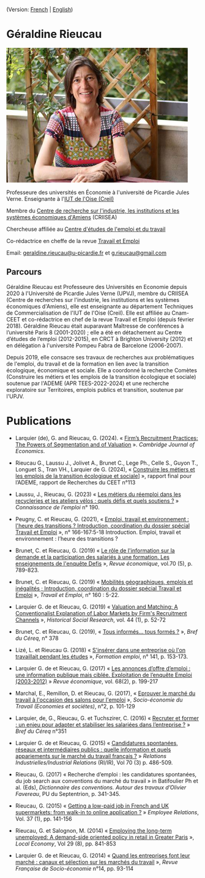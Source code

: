 (Version: [French](README.md) | [English](README_en.md))

# Géraldine Rieucau


![](OIP.jpeg)

Professeure des universités en Économie à l'université de Picardie Jules Verne. Enseignante à l'[IUT de l'Oise (Creil)](https://iut-oise.u-picardie.fr/)

Membre du [Centre de recherche sur l'industrie, les institutions et les systèmes économiques d'Amiens](https://criisea.u-picardie.fr) (CRIISEA)

Chercheuse affiliée au [Centre d'études de l'emploi et du travail](https://ceet.cnam.fr)

Co-rédactrice en cheffe de la revue [Travail et Emploi](https://shs.cairn.info/revue-travail-et-emploi?lang=fr)

Email: [geraldine.rieucau@u-picardie.fr](mailto:geraldine.rieucau@u-picardie.fr) et [g.rieucau@gmail.com](mailto:g.rieucau@gmail.com)
## Parcours

Géraldine Rieucau est Professeure des Universités en Economie depuis 2020 à l'Université de Picardie Jules Verne (UPVJ), membre du CRIISEA (Centre de recherches sur l'industrie, les institutions et les systèmes économiques d'Amiens), elle est enseignante au département Techniques de Commercialisation de l'IUT de l'Oise (Creil). Elle est affiliée au Cnam-CEET et co-rédactrice en chef de la revue Travail et Emploi (depuis février 2018). Géraldine Rieucau était auparavant Maîtresse de conférences à l’université Paris 8 (2001-2020) ; elle a été en détachement au Centre d’études de l’emploi (2012-2015), en CRCT à Brighton University (2012) et en délégation à l'université Pompeu Fabra de Barcelone (2006-2007).

Depuis 2019, elle consacre ses travaux de recherches aux problématiques de l'emploi, du travail et de la formation en lien avec la transition écologique, économique et sociale. Elle a coordonné la recherche Comètes (Construire les métiers et les emplois de la transition écologique et sociale) soutenue par l'ADEME (APR TEES-2022-2024) et une recherche exploratoire sur Territoires, emplois publics et transition, soutenue par l'UPJV.


# Publications 

- Larquier (de), G. and Rieucau, G. (2024). «  [Firm’s Recruitment Practices: The Powers of Segmentation and of Valuation](https://conventions.hypotheses.org/22398)  ». _Cambridge Journal of Economics_. 

- Rieucau G., Laussu J., Jolivet A., Brunet C., Lege Ph., Celle S., Guyon T., Longuet S., Tran VH., Larquier de G. (2024), «  [Construire les métiers et les emplois de la transition écologique et sociale](https://ceet.cnam.fr/publications/rapports-de-recherche/construire-les-metiers-et-les-emplois-de-la-transition-ecologique-et-sociale-1506074.kjsp?RH=1507626803290)] », rapport final pour l’ADEME, rapport de Recherches du CEET n°113 

- Laussu, J., Rieucau, G. (2023) « [Les métiers du réemploi dans les recycleries et les ateliers vélos : quels défis et quels soutiens ?](https://shs.hal.science/halshs-04152442/document) »  _Connaissance de l’emploi_ n° 190.  

- Peugny, C. et Rieucau, G. (2021), « [Emploi, travail et environnement : l'heure des transitions ? Introduction, coordination du dossier spécial Travail et Emploi](https://shs.cairn.info/revue-travail-et-emploi-2021-3-page-5?lang=fr)  », n° 166-167:5-18 Introduction. Emploi, travail et environnement : l’heure des transitions ?  

- Brunet, C. et Rieucau, G. (2019) «  [Le rôle de l'information sur la demande et la participation des salariés à une formation. Les enseignements de l'enquête Defis](https://shs.cairn.info/revue-economique-2019-5-page-751?lang=fr&ref=doi)  », _Revue économique_, vol.70 (5), p. 789-823.

- Brunet, C. et Rieucau, G. (2019) «  [Mobilités géographiques, emplois et inégalités ; Introduction, coordination du dossier spécial Travail et Emploi](https://shs.cairn.info/revue-travail-et-emploi-2019-4-page-5?lang=fr) », _Travail et Emploi_, n° 160 : 5-22.

- Larquier G. de et Rieucau, G. (2019) «  [Valuation and Matching: A Conventionalist Explanation of Labor Markets by Firm's Recruitment Channels](https://www.ssoar.info/ssoar/bitstream/handle/document/61234/ssoar-hsr-2019-1-larquier_et_al-Valuation_and_Matching_A_Conventionalist.pdf;jsessionid=AC044C16F1DD1F2CD7B737E0D6FFBE87?sequence=1)  », _Historical Social Research_, vol. 44 (1), p. 52-72

- Brunet, C. et Rieucau, G. (2019), «  [Tous informés... tous formés ?](https://www.cereq.fr/en/node/9556)  », _Bref du Céreq_, n° 378

- Lizé, L. et Rieucau G. (2018) «  [S'insérer dans une entreprise où l'on travaillait pendant les études](https://shs.cairn.info/revue-formation-emploi-2018-1-page-153?lang=fr)  », _Formation emploi_, n° 141, p. 153-173‪. 

- Larquier G. de et Rieucau, G. (2017) «  [Les annonces d’offre d’emploi : une information publique mais ciblée. Exploitation de l’enquête Emploi (2003-2012)](https://shs.cairn.info/revue-economique-2017-2-page-199?lang=fr)  » _Revue économique_, vol. 68(2), p. 199-217

- Marchal, E., Remillon, D. et Rieucau, G. (2017), «  [Eprouver le marché du travail à l'occasion des salons pour l'emploi](https://classiques-garnier.com/socio-economie-du-travail-2017-n-2-le-marche-du-travail-comme-objet-de-croyances-et-de-representations-eprouver-le-marche-du-travail-dans-les-salons-de-l-emploi.html)  », _Socio-économie du Travail (Economies et sociétes)_, n°2, p. 101-129

- Larquier, de, G., Rieucau, G. et Tuchszirer, C. (2016) « [Recruter et former : un enjeu pour adapter et stabiliser les salariées dans l’entreprise ?](https://www.cereq.fr/en/node/8965) » _Bref du Céreq_ n°351

- Larquier G. de et Rieucau, G. (2015) « [Candidatures spontanées, réseaux et intermédiaires publics : quelle information et quels appariements sur le marché du travail français ?](https://www.erudit.org/fr/revues/ri/2015-v70-n3-ri02101/1033407ar.pdf) » _Relations Industrielles/Industrial Relations_ (RI/IR), Vol 70 (3) p. 486-509.

- Rieucau, G. (2017) « Recherche d’emploi : les candidatures spontanées, du job search aux conventions du marché du travail » in Batifoulier Ph et al. (Eds), _Dictionnaire des conventions. Autour des travaux d’Olivier Favereau_, PU du Septentrion, p. 341-345.

- Rieucau, G. (2015) «  [Getting a low-paid job in French and UK supermarkets: from walk-in to online application ?](https://www.emerald.com/insight/content/doi/10.1108/ER-03-2014-0022/full/html) » _Employee Relations_, Vol. 37 (1), pp. 141-156

- Rieucau, G. et Salognon, M. (2014) «  [Employing the long-term unemployed: A demand-side oriented policy in retail in Greater Paris](https://journals.sagepub.com/doi/10.1177/0269094214558792)  », _Local Economy_, Vol 29 (8), pp. 841-853

- Larquier G. de et Rieucau, G. (2014) « [Quand les entreprises font leur marché : canaux et sélection sur les marchés du travail](https://www.cairn.info/revue-francaise-de-socio-economie-2014-2-page-93.htm) », _Revue Française de Socio-économie_ n°14, pp. 93-114 



     
<!---
g-rieucau/g-rieucau is a ✨ special ✨ repository because its `README.md` (this file) appears on your GitHub profile.
You can click the Preview link to take a look at your changes.
--->

